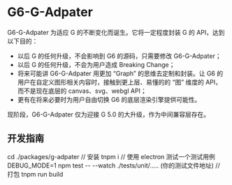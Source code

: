 # G6-G-Adpater

G6-G-Adpater 为适应 G 的不断变化而诞生。它将一定程度封装 G 的 API，达到以下目的：

- 以后 G 的任何升级，不会影响到 G6 的源码，只需要修改 G6-G-Adpater；
- 以后 G 的任何升级，不会为用户造成 Breaking Change；
- 将来可能讲 G6-G-Adpater 用更加 “Graph” 的思维去定制和封装。让 G6 的用户在自定义图形相关内容时，接触到更上层、易懂的的 “图” 维度的 API，而不是现在底层的 canvas、svg、webgl API；
- 更有在将来必要时为用户自由切换 G6 的底层渲染引擎提供可能性。

现阶段，G6-G-Adpater 仅为迎接 G 5.0 的大升级，作为中间兼容层存在。

## 开发指南

cd ./packages/g-adpater
// 安装
tnpm i
// 使用 electron 测试一个测试用例
DEBUG_MODE=1 npm test -- --watch ./tests/unit/..... (你的测试文件地址)
// 打包
tnpm run build

